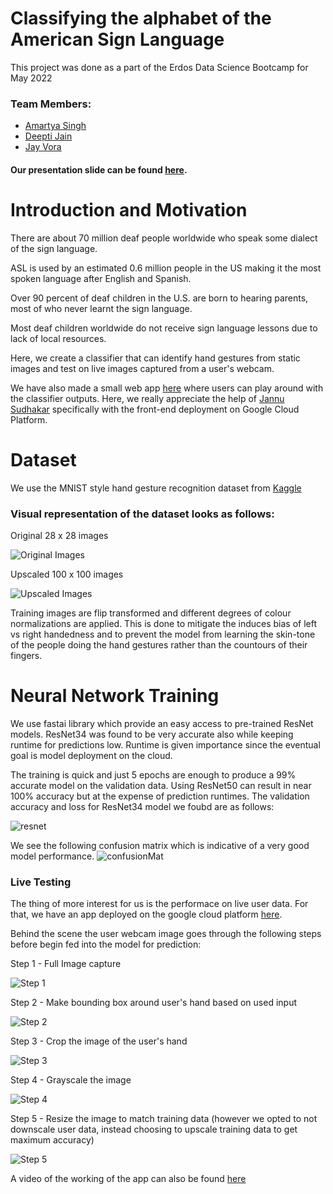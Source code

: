 # Classifying the alphabet of the American Sign Language

This project was done as a part of the Erdos Data Science Bootcamp for May 2022

### Team Members: 
- [Amartya Singh](https://in.linkedin.com/in/amartya-singh-84b6b776)
- [Deepti Jain](https://github.com/djain91)
- [Jay Vora](https://www.linkedin.com/in/jay-vora-50860664/)


#### Our presentation slide can be found [here](https://drive.google.com/file/d/1J4uS84i_BDnjQfh3XwNID9BADqVfDk0B/view?usp=sharing).

# Introduction and Motivation

There are about 70 million deaf people worldwide who speak some dialect of the sign language.

ASL is used by an estimated 0.6 million people in the US making it the most spoken language after English and Spanish.

Over 90 percent of deaf children in the U.S. are born to hearing parents, most of who never learnt the sign language.

Most deaf children worldwide do not receive sign language lessons due to lack of local resources.

Here, we create a classifier that can identify hand gestures from static images and test on live images captured from a user's webcam.

We have also made a small web app [here](https://asl.elder-rabbit.com/fuzzy-octo-guacamole/asm-webcam.html) where users can play around with the classifier outputs. Here, we really appreciate the help of [Jannu Sudhakar](https://github.com/JannuSudhakar) specifically with the front-end deployment on Google Cloud Platform.


# Dataset

We use the MNIST style hand gesture recognition dataset from [Kaggle](https://www.kaggle.com/datasets/datamunge/sign-language-mnist)

### Visual representation of the dataset looks as follows:

Original 28 x 28 images

![Original Images](./Images/28x28.png)

Upscaled 100 x 100 images

![Upscaled Images](./Images/100x100.png)

Training images are flip transformed and different degrees of colour normalizations are applied. This is done to mitigate the induces bias of left vs right handedness and to prevent the model from learning the skin-tone of the people doing the hand gestures rather than the countours of their fingers.


# Neural Network Training 

We use fastai library which provide an easy access to pre-trained ResNet models. ResNet34 was found to be very accurate also while keeping runtime for predictions low. Runtime is given importance since the eventual goal is model deployment on the cloud.

The training is quick and just 5 epochs are enough to produce a 99% accurate model on the validation data. Using ResNet50 can result in near 100% accuracy but at the expense of prediction runtimes. The validation accuracy and loss for ResNet34 model we foubd are as follows:

![resnet](./Images/training.png)


We see the following confusion matrix which is indicative of a very good model performance.
![confusionMat](./Images/confMat.png)

### Live Testing

The thing of more interest for us is the performace on live user data. For that, we have an app deployed on the google cloud platform [here](https://asl.elder-rabbit.com/fuzzy-octo-guacamole/asm-webcam.html).

Behind the scene the user webcam image goes through the following steps before begin fed into the model for prediction:

Step 1 - Full Image capture

![Step 1](./SubFrame/1_rawInput.png)

Step 2 - Make bounding box around user's hand based on used input

![Step 2](./SubFrame/2_withRectangle.png)

Step 3 - Crop the image of the user's hand

![Step 3](./SubFrame/3_cropped.png)

Step 4 - Grayscale the image

![Step 4](./SubFrame/4_grayscale.png)

Step 5 - Resize the image to match training data (however we opted to not downscale user data, instead choosing to upscale training data to get maximum accuracy)

![Step 5](./SubFrame/5_resize.png)


A video of the working of the app can also be found [here](https://drive.google.com/file/d/1VxQsXEzxa5l9pijv89AsOjJpGwRB-GDz/view?usp=sharing)


